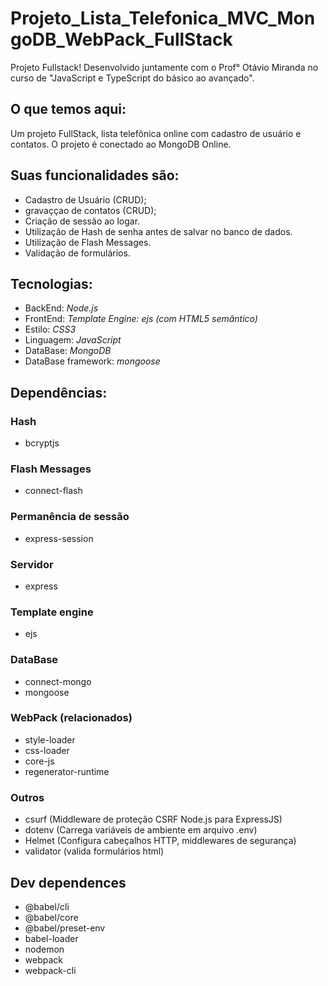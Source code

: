 # Projeto_Lista_Telefonica_MVC_MongoDB_WebPack_FullStack

Projeto Fullstack! Desenvolvido juntamente com o Prof° Otávio Miranda no curso de "JavaScript e TypeScript do básico ao avançado".

## O que temos aqui:
Um projeto FullStack, lista telefônica online com cadastro de usuário e contatos. O projeto é conectado ao MongoDB Online.

## Suas funcionalidades são: 
* Cadastro de Usuário (CRUD);
* gravaççao de contatos (CRUD);
* Criação de sessão ao logar.
* Utilização de Hash de senha antes de salvar no banco de dados.
* Utilização de Flash Messages.
* Validação de formulários.

## Tecnologias: 
* BackEnd: *Node.js*
* FrontEnd: *Template Engine: ejs (com HTML5 semântico)*
* Estilo: *CSS3*
* Linguagem: *JavaScript*
* DataBase: *MongoDB*
* DataBase framework: *mongoose*

## Dependências:
### Hash
* bcryptjs

### Flash Messages
* connect-flash

### Permanência de sessão
* express-session

### Servidor
* express

### Template engine
* ejs

### DataBase
* connect-mongo
* mongoose

### WebPack (relacionados)
* style-loader
* css-loader
* core-js
* regenerator-runtime

### Outros
* csurf (Middleware de proteção CSRF Node.js para ExpressJS)
* dotenv (Carrega variáveis de ambiente em arquivo .env)
* Helmet (Configura cabeçalhos HTTP, middlewares de segurança)
* validator (valida formulários html)


## Dev dependences
* @babel/cli
* @babel/core
* @babel/preset-env
* babel-loader
* nodemon
* webpack
* webpack-cli
